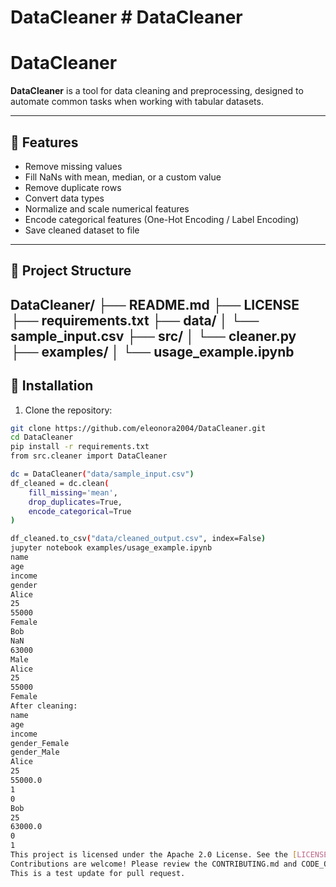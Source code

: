 # DataCleaner # DataCleaner
# DataCleaner

**DataCleaner** is a tool for data cleaning and preprocessing, designed to automate common tasks when working with tabular datasets.

---

## 📌 Features

- Remove missing values
- Fill NaNs with mean, median, or a custom value
- Remove duplicate rows
- Convert data types
- Normalize and scale numerical features
- Encode categorical features (One-Hot Encoding / Label Encoding)
- Save cleaned dataset to file

---

## 📁 Project Structure
DataCleaner/
├── README.md
├── LICENSE
├── requirements.txt
├── data/
│   └── sample_input.csv
├── src/
│   └── cleaner.py
├── examples/
│   └── usage_example.ipynb
---

## 🚀 Installation

1. Clone the repository:

```bash
git clone https://github.com/eleonora2004/DataCleaner.git
cd DataCleaner
pip install -r requirements.txt
from src.cleaner import DataCleaner

dc = DataCleaner("data/sample_input.csv")
df_cleaned = dc.clean(
    fill_missing='mean',
    drop_duplicates=True,
    encode_categorical=True
)

df_cleaned.to_csv("data/cleaned_output.csv", index=False)
jupyter notebook examples/usage_example.ipynb
name
age
income
gender
Alice
25
55000
Female
Bob
NaN
63000
Male
Alice
25
55000
Female
After cleaning:
name
age
income
gender_Female
gender_Male
Alice
25
55000.0
1
0
Bob
25
63000.0
0
1
This project is licensed under the Apache 2.0 License. See the [LICENSE](LICENSE) file for details.
Contributions are welcome! Please review the CONTRIBUTING.md and CODE_OF_CONDUCT.md files before submitting a pull request.
This is a test update for pull request.
